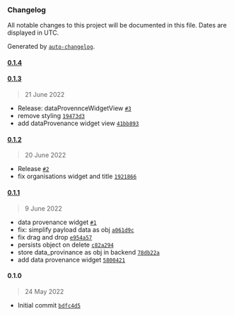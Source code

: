 ### Changelog

All notable changes to this project will be documented in this file. Dates are displayed in UTC.

Generated by [`auto-changelog`](https://github.com/CookPete/auto-changelog).

#### [0.1.4](https://github.com/eea/volto-widget-dataprovenance/compare/0.1.3...0.1.4)


#### [0.1.3](https://github.com/eea/volto-widget-dataprovenance/compare/0.1.2...0.1.3)

> 21 June 2022

- Release: dataProvennceWidgetView [`#3`](https://github.com/eea/volto-widget-dataprovenance/pull/3)
- remove styling [`19473d3`](https://github.com/eea/volto-widget-dataprovenance/commit/19473d39e67ef5041f49affaae630debca91da8f)
- add dataProvenance widget view [`41bb893`](https://github.com/eea/volto-widget-dataprovenance/commit/41bb8936a437665c67e7a6e147c40cca6a370bb5)

#### [0.1.2](https://github.com/eea/volto-widget-dataprovenance/compare/0.1.1...0.1.2)

> 20 June 2022

- Release [`#2`](https://github.com/eea/volto-widget-dataprovenance/pull/2)
- fix organisations widget and title [`1921866`](https://github.com/eea/volto-widget-dataprovenance/commit/1921866f01a0c2543bb9cd34d42d7aa93c9675f4)

#### [0.1.1](https://github.com/eea/volto-widget-dataprovenance/compare/0.1.0...0.1.1)

> 9 June 2022

- data provenance widget [`#1`](https://github.com/eea/volto-widget-dataprovenance/pull/1)
- fix: simplify payload data as obj [`a061d9c`](https://github.com/eea/volto-widget-dataprovenance/commit/a061d9cdcb5e56aa4be2358ea6ccd8d9e23d7ac3)
- fix drag and drop [`e954a57`](https://github.com/eea/volto-widget-dataprovenance/commit/e954a57bce8400a2e27ad041030199e07c72679c)
- persists object on delete [`c82a294`](https://github.com/eea/volto-widget-dataprovenance/commit/c82a294ef1d38d8a57e04636f78d47a742149eb0)
- store data_provinance as obj in backend [`78db22a`](https://github.com/eea/volto-widget-dataprovenance/commit/78db22ab550f3a0363fafd2c75d84ed2a087db1b)
- add data provenance widget [`5800421`](https://github.com/eea/volto-widget-dataprovenance/commit/5800421466ad9e14f0bd2ee4a94c7a14bfed72ed)

#### 0.1.0

> 24 May 2022

- Initial commit [`bdfc4d5`](https://github.com/eea/volto-widget-dataprovenance/commit/bdfc4d54dcd8673838e81c362e8872d4b7530643)
